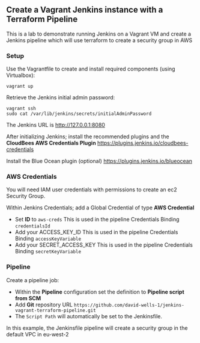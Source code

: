 ## Create a Vagrant Jenkins instance with a Terraform Pipeline ##

This is a lab to demonstrate running Jenkins on a Vagrant VM and create a Jenkins pipeline which will use terraform to create a security group in AWS

### Setup ###

Use the Vagrantfile to create and install required components (using Virtualbox):
```
vagrant up
```
Retrieve the Jenkins initial admin password:
```
vagrant ssh
sudo cat /var/lib/jenkins/secrets/initialAdminPassword
```

The Jenkins URL is http://127.0.0.1:8080

After initializing Jenkins; install the recommended plugins and the **CloudBees AWS Credentials Plugin** https://plugins.jenkins.io/cloudbees-credentials

Install the Blue Ocean plugin (optional) https://plugins.jenkins.io/blueocean

### AWS Credentials ###

You will need IAM user credentials with permissions to create an ec2 Security Group.

Within Jenkins Credentials; add a Global Credential of type **AWS Credential**

* Set **ID** to `aws-creds`		This is used in the pipeline Credentials Binding `credentialsId`
* Add your ACCESS_KEY_ID	This is used in the pipeline Credentials Binding `accessKeyVariable`
* Add your SECRET_ACCESS_KEY	This is used in the pipeline Credentials Binding `secretKeyVariable`

### Pipeline ###

Create a pipeline job:

* Within the **Pipeline** configuration set the definition to **Pipeline script from SCM**
* Add **Git** repository URL `https://github.com/david-wells-1/jenkins-vagrant-terraform-pipeline.git`
* The `Script Path` will automatically be set to the Jenkinsfile.

In this example, the Jenkinsfile pipeline will create a security group in the default VPC in eu-west-2
